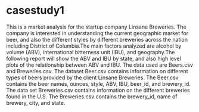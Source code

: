 # casestudy1             
This is a market analysis for the startup company Linsane Breweries. The company is interested in understanding the current geographic market for beer, and also the different styles by different breweries across the nation including District of Columbia.The main factors analyzed are alcohol by volume (ABV), international bitterness unit (IBU), and geography.The following report will show the ABV and IBU by state, and also high level plots of the relationship between ABV and IBU.
The data used are Beers.csv and Breweries.csv. The dataset Beer.csv contains information on different types of beers provided by the client Linsane Breweries. The Beer.csv contains the beer names, ounces, style, ABV, IBU, beer_id, and brewery_id. The data set Breweries.csv contains information on the different breweries found in the U.S. The Breweries.csv contains the brewery_id, name of brewery, city, and state.
